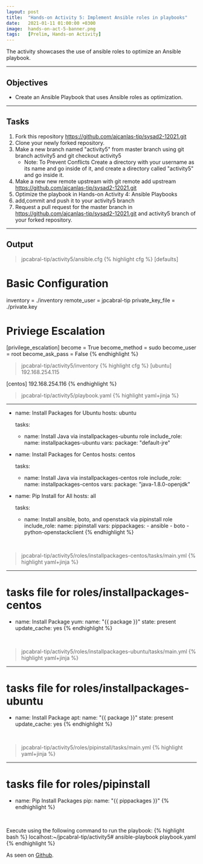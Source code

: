 ```yaml
---
layout: post
title:  "Hands-on Activity 5: Implement Ansible roles in playbooks"
date:   2021-01-11 01:00:00 +0300
image:  hands-on-act-5-banner.png
tags:   [Prelim, Hands-on Activity]
---
```

The activity showcases the use of ansible roles to optimize an Ansible playbook.

***

## Objectives

* Create an Ansible Playbook that uses Ansible roles as optimization.

***

## Tasks

1. Fork this repository https://github.com/ajcanlas-tip/sysad2-12021.git
2. Clone your newly forked repository. 
3. Make a new branch named "activity5" from master branch using git branch activity5 and git checkout activity5
    * Note: To Prevent Conflicts Create a directory with your username as its name and go inside of it, and create a directory called "activity5" and go inside it.
4. Make a new new remote upstream with git remote add upstream https://github.com/ajcanlas-tip/sysad2-12021.git
5. Optimize the playbook in Hands-on Activity 4: Ansible Playbooks
7. add,commit and push it to your activity5 branch
8. Request a pull request for the master branch in https://github.com/ajcanlas-tip/sysad2-12021.git  and activity5 branch of your forked repository.

***

## Output

> jpcabral-tip/activity5/ansible.cfg
{% highlight cfg %}
[defaults]

# Basic Configuration
inventory = ./inventory
remote_user = jpcabral-tip
private_key_file = ./private.key

# Priviege Escalation
[privilege_escalation]
become = True
become_method = sudo
become_user = root
become_ask_pass = False
{% endhighlight %}
<br>

> jpcabral-tip/activity5/inventory
{% highlight cfg %}
[ubuntu]
192.168.254.115

[centos]
192.168.254.116
{% endhighlight %}
<br>

> jpcabral-tip/activity5/playbook.yaml
{% highlight yaml+jinja %}
---
  - name: Install Packages for Ubuntu
    hosts: ubuntu
    
    tasks:
    - name: Install Java via installpackages-ubuntu role
      include_role:
        name: installpackages-ubuntu
      vars:
        package: "default-jre"
  

  - name: Install Packages for Centos
    hosts: centos

    tasks:
    - name: Install Java via installpackages-centos role
      include_role:
        name: installpackages-centos
      vars:
        package: "java-1.8.0-openjdk"
       

  - name: Pip Install for All
    hosts: all

    tasks:
    - name: Install ansible, boto, and openstack via pipinstall role
      include_role:
        name: pipinstall
      vars:
        pippackages:
          - ansible
          - boto
          - python-openstackclient
{% endhighlight %}
<br>

> jpcabral-tip/activity5/roles/installpackages-centos/tasks/main.yml
{% highlight yaml+jinja %}
---
# tasks file for roles/installpackages-centos
- name: Install Package
  yum:
    name: "{{ package }}"
    state: present
    update_cache: yes
{% endhighlight %}
<br>

> jpcabral-tip/activity5/roles/installpackages-ubuntu/tasks/main.yml
{% highlight yaml+jinja %}
---
# tasks file for roles/installpackages-ubuntu
- name: Install Package
  apt:
    name: "{{ package }}"
    state: present
    update_cache: yes
{% endhighlight %}
<br>

> jpcabral-tip/activity5/roles/pipinstall/tasks/main.yml
{% highlight yaml+jinja %}
---
# tasks file for roles/pipinstall
- name: Pip Install Packages
  pip:
    name: "{{ pippackages }}"
{% endhighlight %}
<br>

Execute using the following command to run the playbook:
{% highlight bash %}
localhost:~/jpcabral-tip/activity5# ansible-playbook playbook.yaml
{% endhighlight %}
<br>

<p>As seen on <a href="https://github.com/jpcabral-tip/sysad2-12021/tree/activity5">Github</a>.</p>